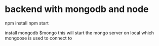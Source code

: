 # backend with mongodb and node

npm install
npm start

install mongodb
$mongo
this will start the mongo server on local which mongoose is used to connect to